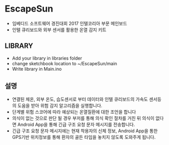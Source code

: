 # EscapeSun
- 임베디드 소프트웨어 경진대회 2017 인텔코리아 부문 메인보드
- 인텔 큐리보드와 외부 센서를 활용한 온열 감지 키트
## LIBRARY
- Add your library in libraries folder
- change sketchbook location to ~/EscapeSun/main
- Write library in Main.ino
## 설명
- 연결된 체온, 외부 온도, 습도센서로 부터 데이터와 인텔 큐리보드의 가속도 센서등의 도움을 받아 위험 감지 알고리즘을 실행합니다. 
- 단계별 위험 스코어에 따라 예상되는 온열질환에 대한 조언을 합니다
- 의식이 없는 것으로 판단 될 경우 부저를 통해 의식 확인 절차를 거친 뒤 의식이 없다면 Android App을 통해 긴급 구조 요청 문자 메시지를 전송합니다.
- 긴급 구조 요청 문자 메시지에는 현재 착용자의 신체 정보, Android App을 통한 GPS기반 위치정보를 통해 환자의 골든 타임을 놓치지 않도록 도와주게 됩니다.
